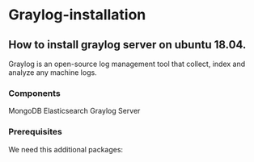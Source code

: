 # Graylog-installation
## How to install graylog server on ubuntu 18.04.
Graylog is an open-source log management tool that collect, index and analyze any machine logs.
### Components
MongoDB
Elasticsearch
Graylog Server
### Prerequisites
We need this additional packages:
